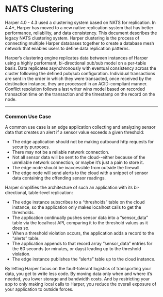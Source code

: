 # NATS Clustering

Harper 4.0 - 4.3 used a clustering system based on NATS for replication. In 4.4+, Harper has moved to a new native replication system that has better performance, reliability, and data consistency. This document describes the legacy NATS clustering system. Harper clustering is the process of connecting multiple Harper databases together to create a database mesh network that enables users to define data replication patterns.

Harper’s clustering engine replicates data between instances of Harper using a highly performant, bi-directional pub/sub model on a per-table basis. Data replicates asynchronously with eventual consistency across the cluster following the defined pub/sub configuration. Individual transactions are sent in the order in which they were transacted, once received by the destination instance, they are processed in an ACID-compliant manner. Conflict resolution follows a last writer wins model based on recorded transaction time on the transaction and the timestamp on the record on the node.

---

### Common Use Case

A common use case is an edge application collecting and analyzing sensor data that creates an alert if a sensor value exceeds a given threshold:

- The edge application should not be making outbound http requests for security purposes.
- There may not be a reliable network connection.
- Not all sensor data will be sent to the cloud--either because of the unreliable network connection, or maybe it’s just a pain to store it.
- The edge node should be inaccessible from outside the firewall.
- The edge node will send alerts to the cloud with a snippet of sensor data containing the offending sensor readings.

Harper simplifies the architecture of such an application with its bi-directional, table-level replication:

- The edge instance subscribes to a “thresholds” table on the cloud instance, so the application only makes localhost calls to get the thresholds.
- The application continually pushes sensor data into a “sensor_data” table via the localhost API, comparing it to the threshold values as it does so.
- When a threshold violation occurs, the application adds a record to the “alerts” table.
- The application appends to that record array “sensor_data” entries for the 60 seconds (or minutes, or days) leading up to the threshold violation.
- The edge instance publishes the “alerts” table up to the cloud instance.

By letting Harper focus on the fault-tolerant logistics of transporting your data, you get to write less code. By moving data only when and where it’s needed, you lower storage and bandwidth costs. And by restricting your app to only making local calls to Harper, you reduce the overall exposure of your application to outside forces.
